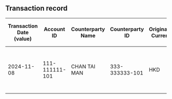 ## Transaction record
| Transaction Date (value) | Account ID | Counterparty Name | Counterparty ID | Originating Currency | Originating Amount | Debit Credit Indicator | Beneficiary Bank Raw | Originator Bank Raw | Beneficiary Name | Originator Account Number | Transaction Type Source | Transaction Code Description | Sending Bank Account Number | Sending Bank Address | Converted Amount | Fraud payment |
| --- | --- | --- | --- | --- | --- | --- | --- | --- | --- | --- | --- | --- | --- | --- | --- | --- |
| 2024-11-08 | 111-111111-101 | CHAN TAI MAN | 333-333333-101 | HKD | 25900 | C | Hang Seng Bank Ltd. | The Hongkong and Shanghai Banking Corporation Limited | MR CHAN TAI MAN | 333-333333-101 | CWTF | Default transaction | NaN | The Hongkong and Shanghai Banking Corporation Limited | 25900 | 1 |